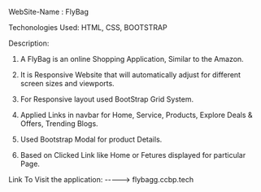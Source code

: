 WebSite-Name : FlyBag 

Techonologies Used: HTML, CSS, BOOTSTRAP

Description:

  1. A FlyBag is an online Shopping Application, Similar to the Amazon.

  2. It is Responsive Website that will automatically adjust for different screen sizes and viewports.

  3. For Responsive layout used BootStrap Grid System.

  4. Applied Links in navbar for Home, Service, Products, Explore Deals & Offers, Trending Blogs.

  5. Used Bootstrap Modal for product Details.

  6. Based on Clicked Link like Home or Fetures displayed for particular Page.

Link To Visit the application: -----> flybagg.ccbp.tech
